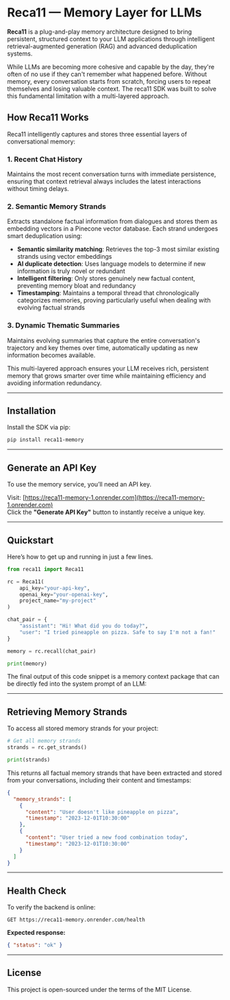 # Reca11 — Memory Layer for LLMs

**Reca11** is a plug-and-play memory architecture designed to bring persistent, structured context to your LLM applications through intelligent retrieval-augmented generation (RAG) and advanced deduplication systems.

While LLMs are becoming more cohesive and capable by the day, they're often of no use if they can't remember what happened before. Without memory, every conversation starts from scratch, forcing users to repeat themselves and losing valuable context. The reca11 SDK was built to solve this fundamental limitation with a multi-layered approach.

## How Reca11 Works

Reca11 intelligently captures and stores three essential layers of conversational memory:

### 1. **Recent Chat History**
Maintains the most recent conversation turns with immediate persistence, ensuring that context retrieval always includes the latest interactions without timing delays.

### 2. **Semantic Memory Strands** 
Extracts standalone factual information from dialogues and stores them as embedding vectors in a Pinecone vector database. Each strand undergoes smart deduplication using:
- **Semantic similarity matching**: Retrieves the top-3 most similar existing strands using vector embeddings
- **AI duplicate detection**: Uses language models to determine if new information is truly novel or redundant
- **Intelligent filtering**: Only stores genuinely new factual content, preventing memory bloat and redundancy
- **Timestamping**: Maintains a temporal thread that chronologically categorizes memories, proving particularly useful when dealing with evolving factual strands

### 3. **Dynamic Thematic Summaries**
Maintains evolving summaries that capture the entire conversation's trajectory and key themes over time, automatically updating as new information becomes available.

This multi-layered approach ensures your LLM receives rich, persistent memory that grows smarter over time while maintaining efficiency and avoiding information redundancy.


---

## Installation

Install the SDK via pip:

```bash
pip install reca11-memory
```

---

## Generate an API Key

To use the memory service, you’ll need an API key.

Visit: [https://reca11-memory-1.onrender.com](https://reca11-memory-1.onrender.com)  
Click the **"Generate API Key"** button to instantly receive a unique key.

---

## Quickstart

Here’s how to get up and running in just a few lines. 

```python
from reca11 import Reca11

rc = Reca11(
    api_key="your-api-key",
    openai_key="your-openai-key",
    project_name="my-project"
)

chat_pair = {
    "assistant": "Hi! What did you do today?",
    "user": "I tried pineapple on pizza. Safe to say I'm not a fan!"
}

memory = rc.recall(chat_pair)

print(memory)
```
The final output of this code snippet is a memory context package that can be directly fed into the system prompt of an LLM:

---

## Retrieving Memory Strands

To access all stored memory strands for your project:

```python
# Get all memory strands
strands = rc.get_strands()

print(strands)
```

This returns all factual memory strands that have been extracted and stored from your conversations, including their content and timestamps:

```json
{
  "memory_strands": [
    {
      "content": "User doesn't like pineapple on pizza",
      "timestamp": "2023-12-01T10:30:00"
    },
    {
      "content": "User tried a new food combination today",
      "timestamp": "2023-12-01T10:30:00"
    }
  ]
}
```

---

## Health Check

To verify the backend is online:

```
GET https://reca11-memory.onrender.com/health
```

**Expected response:**

```json
{ "status": "ok" }
```

---

## License

This project is open-sourced under the terms of the MIT License.
